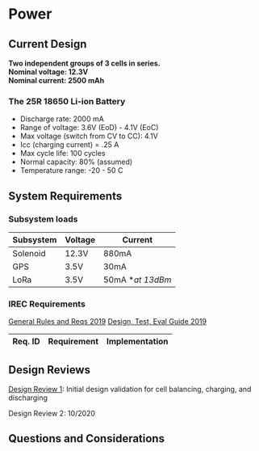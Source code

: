 # Power

## Current Design 
**Two independent groups of 3 cells in series.** <br>
**Nominal voltage: 12.3V**  <br>
**Nominal current: 2500 mAh** <br>

### The 25R 18650 Li-ion Battery
- Discharge rate: 2000 mA
- Range of voltage: 3.6V (EoD) - 4.1V (EoC)
- Max voltage (switch from CV to CC):  4.1V
- Icc (charging current) = .25 A 
- Max cycle life: 100 cycles  
- Normal capacity: 80% (assumed) 
- Temperature range: -20 - 50 C


## System Requirements 

### Subsystem loads 
| Subsystem | Voltage | Current |
|-----------|---------|---------|
| Solenoid  |  12.3V  |  880mA  |
|    GPS    |  3.5V   |  30mA   |  
|   LoRa    |  3.5V   |  50mA **at 13dBm*  | 

### IREC Requirements 
[General Rules and Reqs 2019](http://www.soundingrocket.org/uploads/9/0/6/4/9064598/sa_cup_irec_rules___requirements_document_20191118__rev_d_final_.pdf)
[Design, Test, Eval Guide 2019](http://www.soundingrocket.org/uploads/9/0/6/4/9064598/sa_cup_irec-design_test___evaluation_guide_20191118__rev_c_final_.pdf)


| Req. ID | Requirement | Implementation |
|-----------|---------|---------|



## Design Reviews 

[Design Review 1](https://docs.google.com/presentation/d/1L4w887s7x08WpU703jKznQMGognrjYOtB8_F7KaSsSU/edit?usp=sharing): Initial design validation for cell balancing, charging, and discharging

Design Review 2: 10/2020

## Questions and Considerations 

